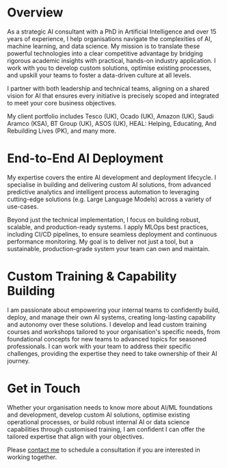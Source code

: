 # Overview


As a strategic AI consultant with a PhD in Artificial Intelligence and over 15 years of experience, I help organisations navigate the complexities of AI, machine learning, and data science. My mission is to translate these powerful technologies into a clear competitive advantage by bridging rigorous academic insights with practical, hands-on industry application. I work with you to develop custom solutions, optimise existing processes, and upskill your teams to foster a data-driven culture at all levels.


I partner with both leadership and technical teams, aligning on a shared vision for AI that ensures every initiative is precisely scoped and integrated to meet your core business objectives.



My client portfolio includes Tesco (UK), Ocado (UK), Amazon (UK), Saudi Aramco (KSA), BT Group (UK), ASOS (UK), HEAL: Helping, Educating, And Rebuilding Lives (PK), and many more.



# End-to-End AI Deployment



My expertise covers the entire AI development and deployment lifecycle. I specialise in building and delivering custom AI solutions, from advanced predictive analytics and intelligent process automation to leveraging cutting-edge solutions (e.g. Large Language Models) across a variety of use-cases.



Beyond just the technical implementation, I focus on building robust, scalable, and production-ready systems. I apply MLOps best practices, including CI/CD pipelines, to ensure seamless deployment and continuous performance monitoring. My goal is to deliver not just a tool, but a sustainable, production-grade system your team can own and maintain.



# Custom Training \& Capability Building



I am passionate about empowering your internal teams to confidently build, deploy, and manage their own AI systems, creating long-lasting capability and autonomy over these solutions. I develop and lead custom training courses and workshops tailored to your organisation's specific needs, from foundational concepts for new teams to advanced topics for seasoned professionals. I can work with your team to address their specific challenges, providing the expertise they need to take ownership of their AI journey.



# Get in Touch



Whether your organisation needs to know more about AI/ML foundations and development, develop custom AI solutions, optimise existing operational processes, or build robust internal AI or data science capabilities through customised training, I am confident I can offer the tailored expertise that align with your objectives.



Please [contact me](mailto:imy@imytk.co.uk) to schedule a consultation if you are interested in working together.

